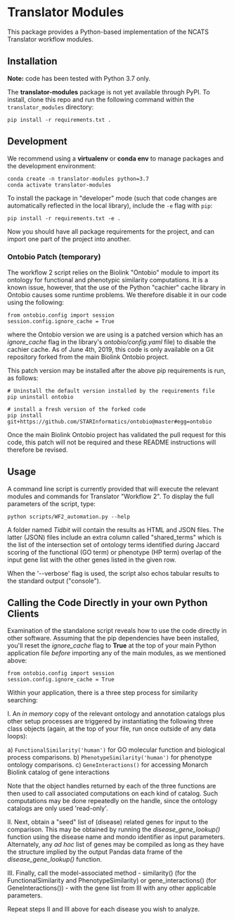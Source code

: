 # Translator Modules

This package provides a Python-based implementation of the NCATS Translator workflow modules.

## Installation

**Note:** code has been tested with Python 3.7 only.

The **translator-modules** package is not yet available through PyPI. To install, clone this repo and run the following command within the `translator_modules` directory:

```
pip install -r requirements.txt .
```

## Development

We recommend using a **virtualenv** or **conda env** to manage packages and the development environment:

```
conda create -n translator-modules python=3.7
conda activate translator-modules
```

To install the package in "developer" mode (such that code changes are automatically reflected in the local library), include the `-e` flag with `pip`:

```
pip install -r requirements.txt -e .
```

Now you should have all package requirements for the project, and can import one part of the project into another.

### Ontobio Patch (temporary)

The workflow 2 script relies on the Biolink "Ontobio" module to import its ontology for functional and phenotypic similarity computations. It is a known issue, however, that the use of the Python "cachier" cache library in Ontobio causes some runtime problems.
We therefore disable it in our code using the following:

    from ontobio.config import session
    session.config.ignore_cache = True
    
where the Ontobio version we are using is a patched version which has an  _ignore_cache_ flag in the library's 
_ontobio/config.yaml_ file) to disable the cachier cache. As of June 4th, 2019, this code is only available on a Git 
repository forked from the main Biolink Ontobio project. 

This patch version may be installed after the above pip requirements is run, as follows:

``` 
# Uninstall the default version installed by the requirements file
pip uninstall ontobio

# install a fresh version of the forked code
pip install git+https://github.com/STARInformatics/ontobio@master#egg=ontobio
```

Once the main Biolink Ontobio project has validated the pull request for this code, this patch will not be required and these README instructions will therefore be revised.

## Usage

A command line script is currently provided that will execute the relevant modules and commands for 
Translator "Workflow 2".  To display the full parameters of the script, type:

``` 
python scripts/WF2_automation.py --help
```

A folder named  *Tidbit* will contain the results as HTML and JSON files. The latter (JSON) files include
an extra column called "shared_terms" which is the list of the intersection set of ontology terms 
identified during Jaccard scoring of the functional (GO term) or phenotype (HP term) overlap 
of the input gene list with the other genes listed in the given row.

When the '--verbose' flag is used, the script also echos tabular results to the standard output ("console").

## Calling the Code Directly in your own Python Clients

Examination of the standalone script reveals how to use the code directly in other software. Assuming that the pip dependencies
have been installed, you'll reset the *ignore_cache* flag to **True** at the top of your main Python application file _before_ importing 
any of the main modules, as we mentioned above:

    from ontobio.config import session
    session.config.ignore_cache = True
    
Within your application, there is a three step process for similarity searching:

I. An _in memory_ copy of the relevant ontology and annotation catalogs plus other setup processes are 
triggered by instantiating the following three class objects (again, at the top of your file, run once outside of any data loops):

a) ```FunctionalSimilarity('human')``` for GO molecular function and biological process comparisons.
b) ```PhenotypeSimilarity('human')``` for phenotype ontology comparisons.
c) ```GeneInteractions()``` for accessing Monarch Biolink catalog of gene interactions

Note that the object handles returned by each of the three functions are then used to call associated computations on
each kind of catalog. Such computations may be done repeatedly on the handle, since the ontology catalogs are only used 
'read-only'.

II. Next, obtain a "seed" list of (disease) related genes for input to the comparison. This may be obtained by running 
the *disease_gene_lookup()* function using the disease name and mondo identifier as input parameters. Alternately, any *ad hoc* 
list of genes may be compiled as long as they have the structure implied by the output Pandas data frame of 
the *disease_gene_lookup()* function.

III.  Finally, call the model-associated method - similarity() (for the FunctionalSimilarity and PhenotypeSimilarity)
or gene_interactions() (for GeneInteractions()) - with the gene list from III with any other applicable parameters.

Repeat steps II and III above for each disease you wish to analyze.
